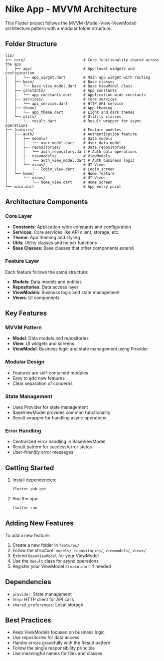 # Nike App - MVVM Architecture

This Flutter project follows the MVVM (Model-View-ViewModel) architecture pattern with a modular folder structure.

## Folder Structure

```
lib/
├── core/                          # Core functionality shared across the app
│   ├── app/                       # App-level widgets and configuration
│   │   └── app_widget.dart        # Main app widget with routing
│   ├── base/                      # Base classes
│   │   └── base_view_model.dart   # Base ViewModel class
│   ├── constants/                 # App constants
│   │   └── app_constants.dart     # Application-wide constants
│   ├── services/                  # Core services
│   │   └── api_service.dart       # HTTP API service
│   ├── theme/                     # App theming
│   │   └── app_theme.dart         # Light and dark themes
│   └── utils/                     # Utility classes
│       └── result.dart            # Result wrapper for async operations
├── features/                      # Feature modules
│   ├── auth/                      # Authentication feature
│   │   ├── models/                # Data models
│   │   │   └── user_model.dart    # User data model
│   │   ├── repositories/          # Data repositories
│   │   │   └── auth_repository.dart # Auth data operations
│   │   ├── viewmodels/            # ViewModels
│   │   │   └── auth_view_model.dart # Auth business logic
│   │   └── views/                 # UI Views
│   │       └── login_view.dart    # Login screen
│   └── home/                      # Home feature
│       └── views/                 # UI Views
│           └── home_view.dart     # Home screen
└── main.dart                      # App entry point
```

## Architecture Components

### Core Layer
- **Constants**: Application-wide constants and configuration
- **Services**: Core services like API client, storage, etc.
- **Theme**: App theming and styling
- **Utils**: Utility classes and helper functions
- **Base Classes**: Base classes that other components extend

### Feature Layer
Each feature follows the same structure:
- **Models**: Data models and entities
- **Repositories**: Data access layer
- **ViewModels**: Business logic and state management
- **Views**: UI components

## Key Features

### MVVM Pattern
- **Model**: Data models and repositories
- **View**: UI widgets and screens
- **ViewModel**: Business logic and state management using Provider

### Modular Design
- Features are self-contained modules
- Easy to add new features
- Clear separation of concerns

### State Management
- Uses Provider for state management
- BaseViewModel provides common functionality
- Result wrapper for handling async operations

### Error Handling
- Centralized error handling in BaseViewModel
- Result pattern for success/error states
- User-friendly error messages

## Getting Started

1. Install dependencies:
   ```bash
   flutter pub get
   ```

2. Run the app:
   ```bash
   flutter run
   ```

## Adding New Features

To add a new feature:

1. Create a new folder in `features/`
2. Follow the structure: `models/`, `repositories/`, `viewmodels/`, `views/`
3. Extend `BaseViewModel` for your ViewModel
4. Use the `Result` class for async operations
5. Register your ViewModel in `main.dart` if needed

## Dependencies

- `provider`: State management
- `http`: HTTP client for API calls
- `shared_preferences`: Local storage

## Best Practices

- Keep ViewModels focused on business logic
- Use repositories for data access
- Handle errors gracefully with the Result pattern
- Follow the single responsibility principle
- Use meaningful names for files and classes 